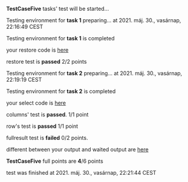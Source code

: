 **TestCaseFive** tasks' test will be started...

Testing environment for **task 1**  preparing... at 2021. máj. 30., vasárnap, 22:16:49 CEST

Testing environment for **task 1** is completed

your restore code is [here](scripts/restorebyTestCaseFive.sql)

restore test is **passed** 2/2 points

Testing environment for **task 2**  preparing... at 2021. máj. 30., vasárnap, 22:19:19 CEST

Testing environment for **task 2** is completed

your select code is [here](scripts/selectbyTestCaseFive.sql)

columns' test is **passed**. 1/1 point

row's test is **passed** 1/1 point

fullresult test is **failed** 0/2 points.

different between your output and waited output are [here](outputs/task2TestCaseFive.diff)

**TestCaseFive** full points are **4**/6 points

test was finished at 2021. máj. 30., vasárnap, 22:21:44 CEST
